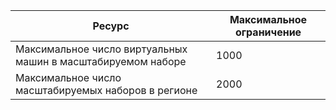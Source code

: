 | Ресурс | Максимальное ограничение |
| --- | --- |
| Максимальное число виртуальных машин в масштабируемом наборе |1000 |
| Максимальное число масштабируемых наборов в регионе |2000 |


